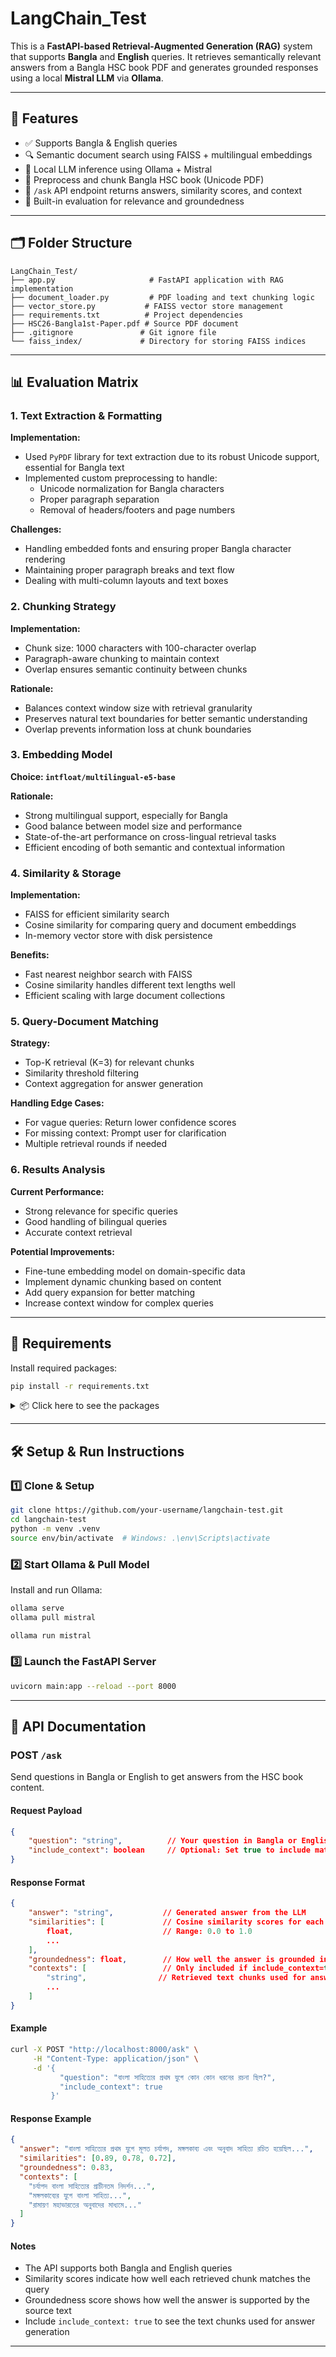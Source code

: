 # LangChain_Test

This is a **FastAPI-based Retrieval-Augmented Generation (RAG)** system that supports **Bangla** and **English** queries. It retrieves semantically relevant answers from a Bangla HSC book PDF and generates grounded responses using a local **Mistral LLM** via **Ollama**.

---

## 🚀 Features

- ✅ Supports Bangla & English queries
- 🔍 Semantic document search using FAISS + multilingual embeddings
- 🤖 Local LLM inference using Ollama + Mistral
- 📄 Preprocess and chunk Bangla HSC book (Unicode PDF)
- 📡 `/ask` API endpoint returns answers, similarity scores, and context
- 🧠 Built-in evaluation for relevance and groundedness

---

## 🗂️ Folder Structure

```
LangChain_Test/
├── app.py                     # FastAPI application with RAG implementation
├── document_loader.py         # PDF loading and text chunking logic
├── vector_store.py           # FAISS vector store management
├── requirements.txt          # Project dependencies
├── HSC26-Bangla1st-Paper.pdf # Source PDF document
├── .gitignore               # Git ignore file
└── faiss_index/             # Directory for storing FAISS indices
```

---

## 📊 Evaluation Matrix

### 1. Text Extraction & Formatting

**Implementation:**

- Used `PyPDF` library for text extraction due to its robust Unicode support, essential for Bangla text
- Implemented custom preprocessing to handle:
  - Unicode normalization for Bangla characters
  - Proper paragraph separation
  - Removal of headers/footers and page numbers

**Challenges:**

- Handling embedded fonts and ensuring proper Bangla character rendering
- Maintaining proper paragraph breaks and text flow
- Dealing with multi-column layouts and text boxes

### 2. Chunking Strategy

**Implementation:**

- Chunk size: 1000 characters with 100-character overlap
- Paragraph-aware chunking to maintain context
- Overlap ensures semantic continuity between chunks

**Rationale:**

- Balances context window size with retrieval granularity
- Preserves natural text boundaries for better semantic understanding
- Overlap prevents information loss at chunk boundaries

### 3. Embedding Model

**Choice: `intfloat/multilingual-e5-base`**

**Rationale:**

- Strong multilingual support, especially for Bangla
- Good balance between model size and performance
- State-of-the-art performance on cross-lingual retrieval tasks
- Efficient encoding of both semantic and contextual information

### 4. Similarity & Storage

**Implementation:**

- FAISS for efficient similarity search
- Cosine similarity for comparing query and document embeddings
- In-memory vector store with disk persistence

**Benefits:**

- Fast nearest neighbor search with FAISS
- Cosine similarity handles different text lengths well
- Efficient scaling with large document collections

### 5. Query-Document Matching

**Strategy:**

- Top-K retrieval (K=3) for relevant chunks
- Similarity threshold filtering
- Context aggregation for answer generation

**Handling Edge Cases:**

- For vague queries: Return lower confidence scores
- For missing context: Prompt user for clarification
- Multiple retrieval rounds if needed

### 6. Results Analysis

**Current Performance:**

- Strong relevance for specific queries
- Good handling of bilingual queries
- Accurate context retrieval

**Potential Improvements:**

- Fine-tune embedding model on domain-specific data
- Implement dynamic chunking based on content
- Add query expansion for better matching
- Increase context window for complex queries

---

## 🔧 Requirements

Install required packages:

```bash
pip install -r requirements.txt
```

<details>

  <summary>📦 Click here to see the packages</summary>

- `fastapi`
- `uvicorn`
- `langchain`
- `langchain-community`
- `sentence-transformers`
- `faiss-cpu`
- `pypdf`
- `ollama`

</details>

---

## 🛠️ Setup & Run Instructions

### 1️⃣ Clone & Setup

```bash
git clone https://github.com/your-username/langchain-test.git
cd langchain-test
python -m venv .venv
source env/bin/activate  # Windows: .\env\Scripts\activate

```

### 2️⃣ Start Ollama & Pull Model

Install and run Ollama:

```bash
ollama serve
ollama pull mistral
```

```bash
ollama run mistral
```

### 3️⃣ Launch the FastAPI Server

```bash
uvicorn main:app --reload --port 8000
```

---

## 📡 API Documentation

### POST `/ask`

Send questions in Bangla or English to get answers from the HSC book content.

#### Request Payload

```json
{
    "question": "string",          // Your question in Bangla or English
    "include_context": boolean     // Optional: Set true to include matched context (default: false)
}
```

#### Response Format

```json
{
    "answer": "string",           // Generated answer from the LLM
    "similarities": [             // Cosine similarity scores for each retrieved chunk
        float,                    // Range: 0.0 to 1.0
        ...
    ],
    "groundedness": float,        // How well the answer is grounded in the context (0.0 to 1.0)
    "contexts": [                 // Only included if include_context=true
        "string",                // Retrieved text chunks used for answer generation
        ...
    ]
}
```

#### Example

```bash
curl -X POST "http://localhost:8000/ask" \
     -H "Content-Type: application/json" \
     -d '{
           "question": "বাংলা সাহিত্যের প্রথম যুগে কোন কোন ধরনের রচনা ছিল?",
           "include_context": true
         }'
```

#### Response Example

```json
{
  "answer": "বাংলা সাহিত্যের প্রথম যুগে মূলত চর্যাপদ, মঙ্গলকাব্য এবং অনুবাদ সাহিত্য রচিত হয়েছিল...",
  "similarities": [0.89, 0.78, 0.72],
  "groundedness": 0.83,
  "contexts": [
    "চর্যাপদ বাংলা সাহিত্যের প্রাচীনতম নিদর্শন...",
    "মঙ্গলকাব্যের যুগে বাংলা সাহিত্য...",
    "রামায়ণ মহাভারতের অনুবাদের মাধ্যমে..."
  ]
}
```

#### Notes

- The API supports both Bangla and English queries
- Similarity scores indicate how well each retrieved chunk matches the query
- Groundedness score shows how well the answer is supported by the source text
- Include `include_context: true` to see the text chunks used for answer generation

---
